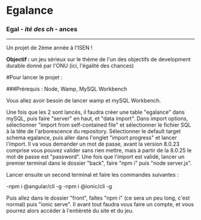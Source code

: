 # Egalance

### Egal - *ité des ch* - ances

***
Un projet de 2ème année à l'ISEN !

**Objectif :** un jeu sérieux sur le thème de l'un des objectifs 
de development durable donné par l'ONU (ici, l'égalité des chances)

#Pour lancer le projet :

###Prérequis : Node, Wamp, MySQL Workbench

Vous allez avoir besoin de lancer wamp et mySQL Workbench.

Une fois que les 2 sont lancés, il faudra créer une table "egalance" dans mySQL, puis faire "server" en haut, et "data import".
Dans import options, sélectionner "import from self-contained file" et sélectionner le fichier SQL à la tête de l'arborescence du repository.
Sélectionner le default target schema egalance, puis aller dans l'onglet "import progress" et lancer l'import.
Il va vous demander un mot de passe, avant la version 8.0.23 comprise vous pouvez valider sans rien mettre, mais à partir de la 8.0.25 le mot de passe est "password".
Une fois que l'import est validé, lancer un premier terminal dans le dossier "back", faire "npm i" puis "node server.js".

Lancer ensuite un second terminal et faire les commandes suivantes :

-npm i @angular/cli -g
-npm i @ionic/cli -g

Puis allez dans le dossier "front", faîtes "npm i" (ce sera un peu long, c'est normal) puis "ionic serve".
Il avant tout faudra vous faire un compte, et vous pourrez alors accéder à l'entièreté du site et du jeu.